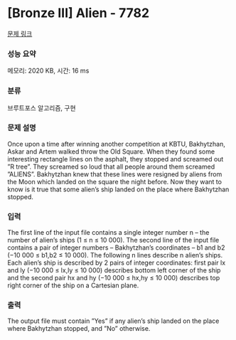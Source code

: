 # [Bronze III] Alien - 7782 

[문제 링크](https://www.acmicpc.net/problem/7782) 

### 성능 요약

메모리: 2020 KB, 시간: 16 ms

### 분류

브루트포스 알고리즘, 구현

### 문제 설명

<p>Once upon a time after winning another competition at KBTU, Bakhytzhan, Askar and Artem walked throw the Old Square. When they found some interesting rectangle lines on the asphalt, they stopped and screamed out ”R tree”. They screamed so loud that all people around them screamed ”ALIENS”. Bakhytzhan knew that these lines were resigned by aliens from the Moon which landed on the square the night before. Now they want to know is it true that some alien’s ship landed on the place where Bakhytzhan stopped.</p>

### 입력 

 <p>The first line of the input file contains a single integer number n – the number of alien’s ships (1 ≤ n ≤ 10 000). The second line of the input file contains a pair of integer numbers – Bakhytzhan’s coordinates – b1 and b2 (−10 000 ≤ b1,b2 ≤ 10 000). The following n lines describe n alien’s ships. Each alien’s ship is described by 2 pairs of integer coordinates: first pair lx and ly (−10 000 ≤ lx,ly ≤ 10 000) describes bottom left corner of the ship and the second pair hx and hy (−10 000 ≤ hx,hy ≤ 10 000) describes top right corner of the ship on a Cartesian plane.</p>

### 출력 

 <p>The output file must contain ”Yes” if any alien’s ship landed on the place where Bakhytzhan stopped, and ”No” otherwise.</p>

